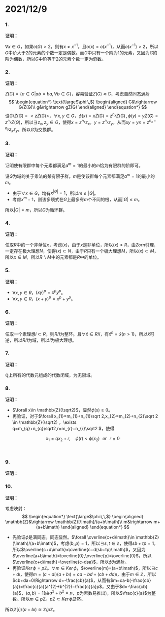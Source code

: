 # 2021/12/9

### 1.

**证明：** 

$\forall x\in G$，如果$o(G)>2$，则有$x\neq x^{-1}$，且$o(x)=o(x^{-1})$，从而$o(x^{-1})>2$，所以$G$中阶大于2的元素的个数一定是偶数。而$G$中只有一个阶为1的元素，又因为$G$的阶为偶数，所以$G$中阶等于2的元素个数一定为奇数。



### 2.

**证明：**

$Z(G)=\{a\in G\big| ab=ba,\forall b\in G\}$，容易验证$Z(G)\triangleleft G$，考虑自然同态满射
$$
\begin{equation*}
\text{\large$\phi:\,$}
\begin{aligned}
G&\rightarrow G/Z(G)\\
g&\rightarrow gZ(G)
\end{aligned}
\end{equation*}
$$
设$G/Z(G)=<zZ(G)>$，$\forall x,y\in G$，$\phi(x)=xZ(G)=z^{n_{x}}Z(G)\,,\,\phi(y)=yZ(G)=z^{n_{y}}Z(G)$，所以$\exists z_{x},z_{y}\in G$，使得$x=z^{n_{x}}z_{x}$，$y=z^{n_{y}}z_{y}$，从而$xy=yx=z^{n_{x}+n_{y}}z_{x}z_{y}$。所以$G$为交换群。



### 3.

**证明：**

证明使有限群中每个元素都满足$a^{m}=1$的最小的$m$恰为有限群的阶即可。

设$G$为域的关于乘法的某有限子群，$m$是使该群每个元素都满足$a^{m}=1$的最小的$m$。

* 由于$\forall x\in G$，均有$x^{|G|}=1$，所以$m\leq |G|$。
* 考虑$x^{m}-1$，则该多项式在$G$上最多有$m$个不同的根，从而$|G|\leq m$。

所以$|G|=m$，所以$G$为循环群。



### 4.

**证明：**

任取$R$中的一个非单位$x$，考虑$(x)$，由于$x$是非单位，所以$(x)\neq R$，由$Zorn$引理，一定存在极大理想$N$，使得$(x)\subset N$，由于$R$只有一个极大理想$M$，所以$(x)\subset M$，所以$x\in M$，所以$R\backslash M$中的元素都是$R$中的单位。



### 5.

**证明：**

* $\forall x,y\in R$，$(xy)^{p}=x^{p}y^{p}$。
* $\forall x,y\in R$，$(x+y)^{p}=x^{p}+y^{p}$。



### 6.

**证明：**

任取一个素理想$I\subset R$，则$R/I$为整环。且$\forall \bar{x}\in R/I$，有$\bar{x}^{n}=\bar{x}(n>1)$，所以$\bar{x}$可逆，所以$R/I$为域，所以$I$为极大理想。



### 7.

**证明：**

$\mathbb{Q}$上所有的代数元组成的代数闭域，为无限域。



### 8.

**证明：**

* $\forall x\in \mathbb{Z}(\sqrt2)$，显然$\phi(x)\geq 0$。
* 再验证，对于$\forall x_{1}=m_{1}+n_{1}\sqrt 2,x_{2}=m_{2}+n_{2}\sqrt 2 \in \mathbb{Z}(\sqrt2) $，$\exists q=m_{q}+n_{q}\sqrt2,r=m_{r}+n_{r}\sqrt2 $，使得

$$
x_{1}=qx_{2}+r,\quad \phi(r)<\phi(x_{2})\,\,\,\, or\,\,\,\, r=0
$$

​		

### 9.

**证明：**



### 10.

**证明：**

考虑映射：
$$
\begin{equation*}
\text{\large$\phi:\,\,$}
\begin{aligned}
\mathbb{Z}&\rightarrow \mathbb{Z}[\imath]/(a+b\imath)\\
m&\rightarrow m+(a+b\imath)
\end{aligned}
\end{equation*}
$$

* 先验证$\phi$是满同态。同态显然。$\forall \overline{c+d\imath}\in \mathbb{Z}(\imath)/(a+b\imath)$，考虑$(b,p)=1$，所以$\exists s,t\in \mathbb{Z}$，使得$sb+tp=1$，所以$\overline{c+d\imath}=\overline{c+d(sb+tp)\imath}$，又因为$\overline{a+b\imath}=\overline{0},\overline{p}=\overline{0}$，所以$\overline{c+d\imath}=\overline{c-dsa}$，所以$\phi$为满射。
* 再验证$Ker\,\phi=p\mathbb{Z}$。$\forall m\in Ker\,\phi$，$\overline{m}=(a+b\imath)$，所以$\exists c+d\imath$，使得$m=(c+d\imath)(a+b\imath)=ca-bd+(cb+da)\imath$，由于$m\in \mathbb{Z}$，所以$cb+da=0\Rightarrow d=-\frac{cb}{a}$，从而有$m=ca-b(-\frac{cb}{a})=\frac{c}{a}(a^{2}+b^{2})=\frac{c}{a}p$，又由于$d=-\frac{cb}{a}$，$(a,b)=1$(由$a^{2}+b^{2}=p$，$p$为素数易推出)，所以$\frac{c}{a}$为整数。所以$m\in p\mathbb{Z}$。$p\mathbb{Z}\subset Ker\,\phi$显然。

所以$\mathbb{Z}[\imath]/(a+b\imath)\cong\mathbb{Z}/p\mathbb{Z}$。
